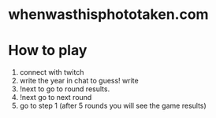 # whenwasthisphototaken.com

# How to play 
1. connect with twitch
2. write the year in chat to guess! write 
3. !next to go to round results.
4. !next go to next round
5. go to step 1 (after 5 rounds you will see the game results)
